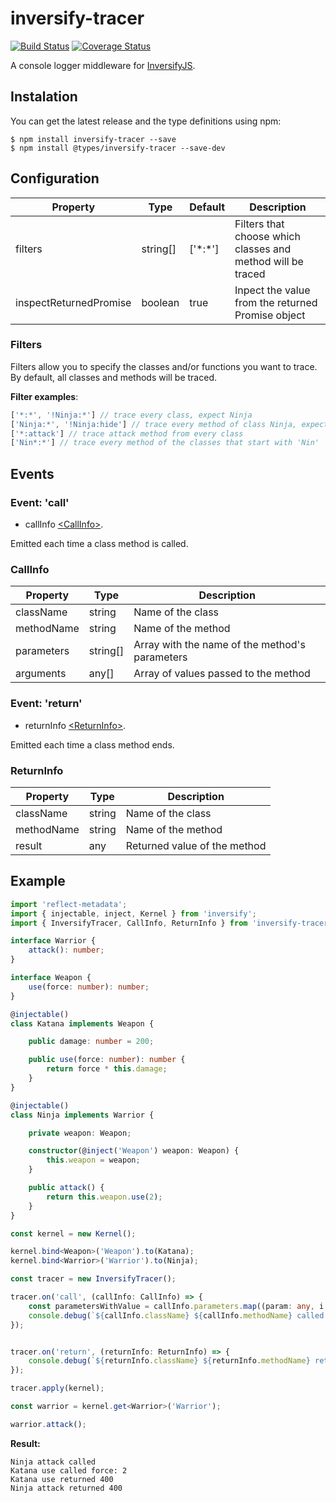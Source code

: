 # inversify-tracer

[![Build Status](https://travis-ci.org/TiagoMestre/inversify-tracer.svg?branch=dev)](https://travis-ci.org/TiagoMestre/inversify-tracer)
[![Coverage Status](https://coveralls.io/repos/github/TiagoMestre/inversify-tracer/badge.svg?branch=dev)](https://coveralls.io/github/TiagoMestre/inversify-tracer?branch=dev)

A console logger middleware for [InversifyJS](https://github.com/inversify/InversifyJS).


## Instalation

You can get the latest release and the type definitions using npm:

```
$ npm install inversify-tracer --save
$ npm install @types/inversify-tracer --save-dev
```

## Configuration

| Property              | Type      | Default       | Description                                                   |
|---                    |---        |---            |---                                                            |
| filters               | string[]  | \['\*:\*'\]   | Filters that choose which classes and method will be traced   | 
| inspectReturnedPromise| boolean   | true          | Inpect the value from the returned Promise object             |


### Filters

Filters allow you to specify the classes and/or functions you want to trace. By default, all classes and methods will be traced.

**Filter examples**:

```ts
['*:*', '!Ninja:*'] // trace every class, expect Ninja
['Ninja:*', '!Ninja:hide'] // trace every method of class Ninja, expect the hide method
['*:attack'] // trace attack method from every class
['Nin*:*'] // trace every method of the classes that start with 'Nin'
```

## Events
### Event: 'call'

+ callInfo [\<CallInfo\>](https://github.com/tiagomestre/inversify-tracer#CallInfo).

Emitted each time a class method is called.

### CallInfo

| Property      | Type      | Description                                       |
|---            |---        |---                                                |
| className     | string    | Name of the class                                 | 
| methodName    | string    | Name of the method                                |
| parameters    | string[]  | Array with the name of the method's parameters    |
| arguments     | any[]     | Array of values passed to the method              |

### Event: 'return'

+ returnInfo [\<ReturnInfo\>](https://github.com/tiagomestre/inversify-tracer#ReturnInfo).

Emitted each time a class method ends.

### ReturnInfo

| Property      | Type      | Description                   |
|---            |---        |---                            |
| className     | string    | Name of the class             | 
| methodName    | string    | Name of the method            |
| result        | any       | Returned value of the method  |

## Example
```ts
import 'reflect-metadata';
import { injectable, inject, Kernel } from 'inversify';
import { InversifyTracer, CallInfo, ReturnInfo } from 'inversify-tracer';

interface Warrior {
    attack(): number;
}

interface Weapon {
    use(force: number): number;
}

@injectable()
class Katana implements Weapon {

    public damage: number = 200;

    public use(force: number): number {
        return force * this.damage;
    }
}

@injectable()
class Ninja implements Warrior {

    private weapon: Weapon;

    constructor(@inject('Weapon') weapon: Weapon) {
        this.weapon = weapon;
    }

    public attack() {
        return this.weapon.use(2);
    }
}

const kernel = new Kernel();

kernel.bind<Weapon>('Weapon').to(Katana);
kernel.bind<Warrior>('Warrior').to(Ninja);

const tracer = new InversifyTracer();

tracer.on('call', (callInfo: CallInfo) => {
    const parametersWithValue = callInfo.parameters.map((param: any, i: number) => `${param}:${callInfo.arguments[i]}`);
    console.debug(`${callInfo.className} ${callInfo.methodName} called ${parametersWithValue}`);
});


tracer.on('return', (returnInfo: ReturnInfo) => {
    console.debug(`${returnInfo.className} ${returnInfo.methodName} returned ${returnInfo.result}`);
});

tracer.apply(kernel);

const warrior = kernel.get<Warrior>('Warrior');

warrior.attack();
```

**Result:**

```
Ninja attack called
Katana use called force: 2
Katana use returned 400
Ninja attack returned 400
```